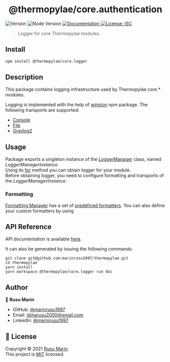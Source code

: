 <h1 align="center">@thermopylae/core.authentication</h1>
<p>
  <img alt="Version" src="https://img.shields.io/badge/version-0.0.1-blue.svg?cacheSeconds=2592000" />
  <img alt="Node Version" src="https://img.shields.io/badge/node-%3E%3D16-blue.svg"/>
<a href="https://marinrusu1997.github.io/thermopylae/core.logger/index.html" target="_blank">
  <img alt="Documentation" src="https://img.shields.io/badge/documentation-yes-brightgreen.svg" />
</a>
<a href="https://github.com/marinrusu1997/thermopylae/blob/master/LICENSE" target="_blank">
  <img alt="License: ISC" src="https://img.shields.io/badge/License-MIT-yellow.svg" />
</a>
</p>

> Logger for core Thermopylae modules.

## Install

```sh
npm install @thermopylae/core.logger
```

## Description
This package contains logging infrastructure used by Thermopylae *core.** modules.

Logging is implemented with the help of [winston](https://www.npmjs.com/package/winston) npm package.
The following transports are supported:
* [Console][console-transport-link]
* [File][file-transport-link]
* [Graylog2][graylog2-transport-link]

## Usage
Package exports a singleton instance of the [LoggerManager][logger-manager-class-link] class, named *LoggerManagerInstance*. <br/>
Using its [for][logger-manager-class-for-link] method you can obtain logger for your module. <br/>
Before obtaining logger, you need to configure formatting and transports of the *LoggerManagerInstance*.

### Formatting
[Formatting Manager][formatting-manager-link] has a set of [predefined formatters][default-formatters-link].
You can also define your custom formatters by using 

## API Reference
API documentation is available [here][api-doc-link].

It can also be generated by issuing the following commands:
```shell
git clone git@github.com:marinrusu1997/thermopylae.git
cd thermopylae
yarn install
yarn workspace @thermopylae/core.logger run doc
```

## Author

👤 **Rusu Marin**

* GitHub: [@marinrusu1997](https://github.com/marinrusu1997)
* Email: [dimarusu2000@gmail.com](mailto:dimarusu2000@gmail.com)
* LinkedIn: [@marinrusu1997](https://linkedin.com/in/marinrusu1997)

## 📝 License

Copyright © 2021 [Rusu Marin](https://github.com/marinrusu1997). <br/>
This project is [MIT](https://github.com/marinrusu1997/thermopylae/blob/master/LICENSE) licensed.

[api-doc-link]: https://marinrusu1997.github.io/thermopylae/core.logger/index.html
[console-transport-link]: https://marinrusu1997.github.io/thermopylae/core.logger/classes/transports_console.consolelogsmanager.html
[file-transport-link]: https://marinrusu1997.github.io/thermopylae/core.logger/classes/transports_file.filelogsmanager.html
[graylog2-transport-link]: https://marinrusu1997.github.io/thermopylae/core.logger/modules/transports_graylog.html
[logger-manager-class-link]: https://marinrusu1997.github.io/thermopylae/core.logger/classes/logger_manager.loggermanager.html
[logger-manager-class-for-link]: https://marinrusu1997.github.io/thermopylae/core.logger/classes/logger_manager.loggermanager.html#for
[formatting-manager-link]: https://marinrusu1997.github.io/thermopylae/core.logger/classes/formatting_manager.formattingmanager.html
[default-formatters-link]: https://marinrusu1997.github.io/thermopylae/core.logger/enums/formatting_manager.defaultformatters.html
